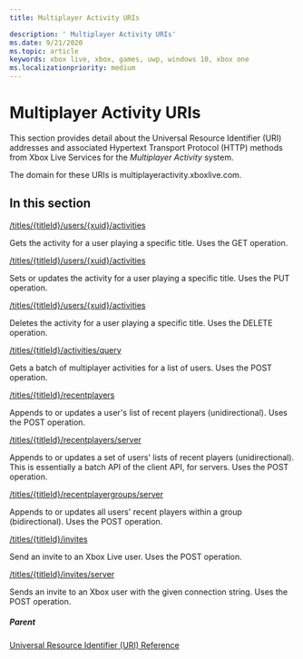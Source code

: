 ```yaml
---
title: Multiplayer Activity URIs

description: ' Multiplayer Activity URIs'
ms.date: 9/21/2020
ms.topic: article
keywords: xbox live, xbox, games, uwp, windows 10, xbox one
ms.localizationpriority: medium
---
```

# Multiplayer Activity URIs
 
This section provides detail about the Universal Resource Identifier (URI) addresses and associated Hypertext Transport Protocol (HTTP) methods from Xbox Live Services for the *Multiplayer Activity* system.
 
The domain for these URIs is multiplayeractivity.xboxlive.com.
 
<a id="ID4EPB"></a>

 
## In this section


[/titles/{titleId}/users/{xuid}/activities](swagger-uris/GetActivity.yml)
  
Gets the activity for a user playing a specific title. Uses the GET operation.  
  
[/titles/{titleId}/users/{xuid}/activities](swagger-uris/UpdateActivity.yml)
  
Sets or updates the activity for a user playing a specific title. Uses the PUT operation.  
  
[/titles/{titleId}/users/{xuid}/activities](swagger-uris/DeleteActivity.yml)
  
Deletes the activity for a user playing a specific title. Uses the DELETE operation.  
  
[/titles/{titleId}/activities/query](swagger-uris/ExternalGetActivityBatch.yml)
  
Gets a batch of multiplayer activities for a list of users. Uses the POST operation.  
  
[/titles/{titleId}/recentplayers](swagger-uris/PostUniRecentPlayers.yml)

Appends to or updates a user's list of recent players (unidirectional). Uses the POST operation.  
  
[/titles/{titleId}/recentplayers/server](swagger-uris/PostServerUniRecentPlayers.yml)

Appends to or updates a set of users' lists of recent players (unidirectional). This is essentially a batch API of the client API, for servers. Uses the POST operation.  
  
[/titles/{titleId}/recentplayergroups/server](swagger-uris/PostServerRecentPlayerGroup.yml)

Appends to or updates all users' recent players within a group (bidirectional). Uses the POST operation.  

[/titles/{titleId}/invites](swagger-uris/sendInvite.yml)

Send an invite to an Xbox Live user. Uses the POST operation.  

[/titles/{titleId}/invites/server](swagger-uris/sendServerInvite.yml)

Sends an invite to an Xbox user with the given connection string.  Uses the POST operation.  

<a id="ID4EAC"></a>

##### Parent 

[Universal Resource Identifier (URI) Reference](../atoc-xboxlivews-reference-uris.md)

   